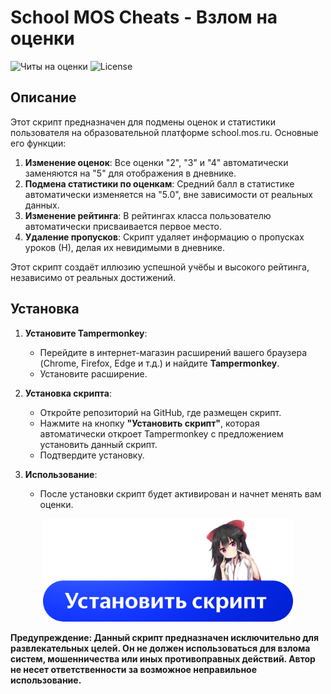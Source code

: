# School MOS Cheats - Взлом на оценки
![Читы на оценки](https://github.com/user-attachments/assets/1d3091bf-5544-4bfb-91a3-27e2704e2e2b)
![License](https://img.shields.io/github/license/johnturner4004/readme-generator.svg?style=for-the-badge)

## Описание
Этот скрипт предназначен для подмены оценок и статистики пользователя на образовательной платформе school.mos.ru. Основные его функции:

1. **Изменение оценок**: Все оценки "2", "3" и "4" автоматически заменяются на "5" для отображения в дневнике.
2. **Подмена статистики по оценкам**: Средний балл в статистике автоматически изменяется на "5.0", вне зависимости от реальных данных.
3. **Изменение рейтинга**: В рейтингах класса пользователю автоматически присваивается первое место.
4. **Удаление пропусков**: Скрипт удаляет информацию о пропусках уроков (Н), делая их невидимыми в дневнике.

Этот скрипт создаёт иллюзию успешной учёбы и высокого рейтинга, независимо от реальных достижений.

## Установка
1. **Установите Tampermonkey**:
   - Перейдите в интернет-магазин расширений вашего браузера (Chrome, Firefox, Edge и т.д.) и найдите **Tampermonkey**.
   - Установите расширение.

2. **Установка скрипта**:
   - Откройте репозиторий на GitHub, где размещен скрипт.
   - Нажмите на кнопку **"Установить скрипт"**, которая автоматически откроет Tampermonkey с предложением установить данный скрипт.
   - Подтвердите установку.

3. **Использование**:
   - После установки скрипт будет активирован и начнет менять вам оценки.

<p align="center">
  <a href="https://github.com/Diramix/School-MOS-Cheats/raw/main/smc.user.js" class="image-button">
      <img width="400" src="https://github.com/Diramix/School-MOS-Cheats/blob/main/doc/install_button.png?raw=true" alt="Install Button">
  </a>
</p>

**Предупреждение: Данный скрипт предназначен исключительно для развлекательных целей. Он не должен использоваться для взлома систем, мошенничества или иных противоправных действий. Автор не несет ответственности за возможное неправильное использование.**
